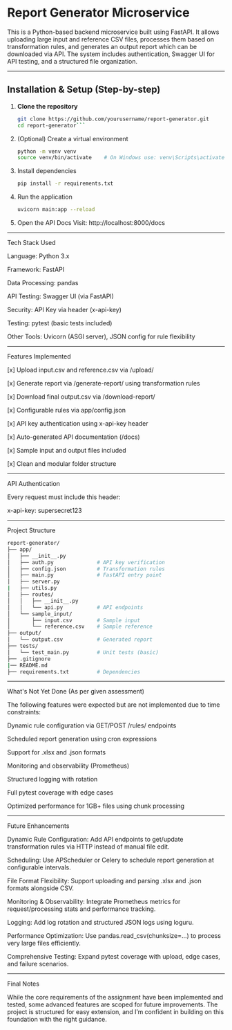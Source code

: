 # Report Generator Microservice

This is a Python-based backend microservice built using FastAPI. It allows uploading large input and reference CSV files, processes them based on transformation rules, and generates an output report which can be downloaded via API. The system includes authentication, Swagger UI for API testing, and a structured file organization.

---

## Installation & Setup (Step-by-step)

1. **Clone the repository**
   ```bash
   git clone https://github.com/yourusername/report-generator.git
   cd report-generator```

2. (Optional) Create a virtual environment
   ```bash
   python -m venv venv
   source venv/bin/activate    # On Windows use: venv\Scripts\activate
   ```
3. Install dependencies
   ```bash
   pip install -r requirements.txt
   ```
4. Run the application
   ```bash
   uvicorn main:app --reload
   ```
5. Open the API Docs Visit: http://localhost:8000/docs



---

Tech Stack Used

Language: Python 3.x

Framework: FastAPI

Data Processing: pandas

API Testing: Swagger UI (via FastAPI)

Security: API Key via header (x-api-key)

Testing: pytest (basic tests included)

Other Tools: Uvicorn (ASGI server), JSON config for rule flexibility


---

Features Implemented

[x] Upload input.csv and reference.csv via /upload/

[x] Generate report via /generate-report/ using transformation rules

[x] Download final output.csv via /download-report/

[x] Configurable rules via app/config.json

[x] API key authentication using x-api-key header

[x] Auto-generated API documentation (/docs)

[x] Sample input and output files included

[x] Clean and modular folder structure


---

API Authentication

Every request must include this header:

x-api-key: supersecret123

---

Project Structure
```bash
report-generator/
├── app/
│   ├── __init__.py
│   ├── auth.py              # API key verification
│   ├── config.json          # Transformation rules
│   ├── main.py              # FastAPI entry point
│   ├── server.py
|   ├── utils.py
│   ├── routes/
│   │   ├── __init__.py
│   │   └── api.py           # API endpoints
│   └── sample_input/
│       ├── input.csv        # Sample input
│       └── reference.csv    # Sample reference
├── output/
│   └── output.csv           # Generated report
├── tests/
│   └── test_main.py         # Unit tests (basic)                       
├── .gitignore
|── README.md
├── requirements.txt         # Dependencies    
```
---

What's Not Yet Done (As per given assessment)

The following features were expected but are not implemented due to time constraints:

Dynamic rule configuration via GET/POST /rules/ endpoints

Scheduled report generation using cron expressions

Support for .xlsx and .json formats

Monitoring and observability (Prometheus)

Structured logging with rotation

Full pytest coverage with edge cases

Optimized performance for 1GB+ files using chunk processing


---

Future Enhancements

Dynamic Rule Configuration:
Add API endpoints to get/update transformation rules via HTTP instead of manual file edit.

Scheduling:
Use APScheduler or Celery to schedule report generation at configurable intervals.

File Format Flexibility:
Support uploading and parsing .xlsx and .json formats alongside CSV.

Monitoring & Observability:
Integrate Prometheus metrics for request/processing stats and performance tracking.

Logging:
Add log rotation and structured JSON logs using loguru.

Performance Optimization:
Use pandas.read_csv(chunksize=...) to process very large files efficiently.

Comprehensive Testing:
Expand pytest coverage with upload, edge cases, and failure scenarios.


---

Final Notes

While the core requirements of the assignment have been implemented and tested, some advanced features are scoped for future improvements. The project is structured for easy extension, and I’m confident in building on this foundation with the right guidance.

